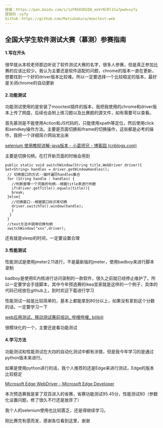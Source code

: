 ```yaml
---
链接：https://pan.baidu.com/s/1zFRXAIKUIW_eoVrNlRl1Cw?pwd=xyfy 
提取码：xyfy
Github：https://github.com/MatsuSakura/mooctest-web
---
```


## 全国大学生软件测试大赛（慕测）参赛指南

#### 1.写在开头

很早就从本校老师那边听说了软件测试大赛的名字，很多人参赛，但是真正参加比赛的应该比较少。我认为主要还是软件适配的问题，chrome的版本一直在更新，想要找到一个好的driver版本比较难。所以一定要选择一个比较稳定的版本，最好是关闭chrome的自动更新

#### 2.功能测试

功能测试使用的是安装了mooctest插件的版本，我把我使用的chrome和driver版本上传了网盘，后续也会附上练习题以及比赛题的源文件，如有需要可以查看。

首先慕测是不能使用Action和JS代码的，只能使用xpath等定位，然后使用click和sendkey操作方法。主要是页面切换和iframe的切换操作，这些都是必考的操作，我把一个详细简介网站发出来

[selenium 使用教程详解-java版本 - 小葛师兄 - 博客园 (cnblogs.com)](https://www.cnblogs.com/tester-ggf/p/12602211.html)

主要是切换句柄，在打开新页面的时候会用到

    public static void switchWindow(String title,WebDriver driver){ 
    Set<String> handles = driver.getWindowHandles();
     // 切换窗口的方式--循环遍历handles集合
     for (String handle : handles) {
       //判断是哪一个页面的句柄--根据title来进行判断
       if(driver.getTitle().equals(title)){
       break;
     }else{
       //切换窗口--根据窗口标识来切换
       driver.switchTo().window(handle);
       }
      } 
     }
     //test方法中调用切换句柄
     switchWindow("xxx",driver);
还有就是sleep的时间，一定要设置合理

#### 3.性能测试

性能测试是使用jmeter2.11进行，不是最新版的jmeter，使用badboy来进行脚本录制

badboy是使用IE内核进行访问录制的一款软件，很久之前就已经停止维护了。所以一定要学会手搓脚本，其中今年预选赛的ikea宜家就是这样的一个例子，具体的代码已经放在github上，到时欢迎下载进行学习

性能测试一般是比较简单的，基本上都能拿到80分以上，如果没有拿到这个分数的话，一定要学习一下

[web应用测试、移动测试赛前培训_ 哔哩哔哩_ bilibili](https://www.bilibili.com/video/BV1rK4y1h7CR/?spm_id_from=333.999.0.0)

很模块化的一个，主要还是看功能测试

#### 4.学习方法

功能测试和性能测试在大四的自动化测试中都有涉猎，但是我今年学习的是通过python版本来进行。

如果是使用python进行的话，我个人推荐的还是Edge来进行测试，Edge的版本比较稳定

[Microsoft Edge WebDriver - Microsoft Edge Developer](https://developer.microsoft.com/en-us/microsoft-edge/tools/webdriver/)

本次预选赛我是拿了双百进入的省赛，省赛功能测试95.45分，性能测试80（参数化设置问题，修了很久不行还是放弃了）

我个人的selenium使用也比较匮乏，还是得继续学习。

刚比赛完有感而发，感谢各位看到这里，谢谢
